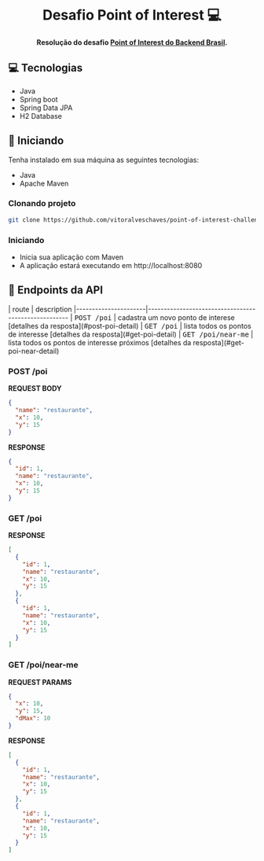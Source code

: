<h1 align="center" style="font-weight: bold;">Desafio Point of Interest 💻</h1>

<p align="center">
    <b>Resolução do desafio <a href="https://github.com/backend-br/desafios/blob/master/points-of-interest/PROBLEM.md" target="_blank">Point of Interest do Backend Brasil<a/>.</b>
</p>

<h2 id="technologies">💻 Tecnologias</h2>

- Java
- Spring boot
- Spring Data JPA
- H2 Database

<h2 id="started">🚀 Iniciando</h2>

Tenha instalado em sua máquina as seguintes tecnologias:

- Java
- Apache Maven

<h3>Clonando projeto</h3>

```bash
git clone https://github.com/vitoralveschaves/point-of-interest-challenge
```

<h3>Iniciando</h3>

- Inicia sua aplicação com Maven
- A aplicação estará executando em http://localhost:8080

<h2 id="routes">📍 Endpoints da API</h2>
​
| route               | description                                          
|----------------------|-----------------------------------------------------
| <kbd>POST /poi</kbd>     | cadastra um novo ponto de interese [detalhes da resposta](#post-poi-detail)
| <kbd>GET /poi</kbd>     | lista todos os pontos de interesse [detalhes da resposta](#get-poi-detail)
| <kbd>GET /poi/near-me</kbd>     | lista todos os pontos de interesse próximos [detalhes da resposta](#get-poi-near-detail)

<h3 id="post-poi-detail">POST /poi</h3>

**REQUEST BODY**
```json
{
  "name": "restaurante",
  "x": 10,
  "y": 15
}
```

**RESPONSE**
```json
{
  "id": 1,
  "name": "restaurante",
  "x": 10,
  "y": 15
}
```

<h3 id="get-poi-detail">GET /poi</h3>

**RESPONSE**
```json
[
  {
    "id": 1,
    "name": "restaurante",
    "x": 10,
    "y": 15
  },
  {
    "id": 1,
    "name": "restaurante",
    "x": 10,
    "y": 15
  }
]
```
<h3 id="get-poi-near-detail">GET /poi/near-me</h3>

**REQUEST PARAMS**
```json
{
  "x": 10,
  "y": 15,
  "dMax": 10
}
```

**RESPONSE**
```json
[
  {
    "id": 1,
    "name": "restaurante",
    "x": 10,
    "y": 15
  },
  {
    "id": 1,
    "name": "restaurante",
    "x": 10,
    "y": 15
  }
]
```
